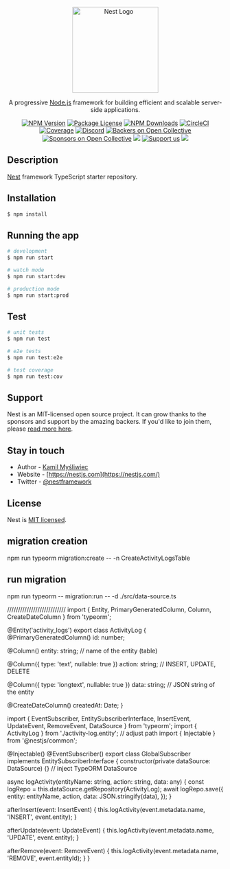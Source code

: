 <p align="center">
  <a href="http://nestjs.com/" target="blank"><img src="https://nestjs.com/img/logo-small.svg" width="200" alt="Nest Logo" /></a>
</p>

[circleci-image]: https://img.shields.io/circleci/build/github/nestjs/nest/master?token=abc123def456
[circleci-url]: https://circleci.com/gh/nestjs/nest

  <p align="center">A progressive <a href="http://nodejs.org" target="_blank">Node.js</a> framework for building efficient and scalable server-side applications.</p>
    <p align="center">
<a href="https://www.npmjs.com/~nestjscore" target="_blank"><img src="https://img.shields.io/npm/v/@nestjs/core.svg" alt="NPM Version" /></a>
<a href="https://www.npmjs.com/~nestjscore" target="_blank"><img src="https://img.shields.io/npm/l/@nestjs/core.svg" alt="Package License" /></a>
<a href="https://www.npmjs.com/~nestjscore" target="_blank"><img src="https://img.shields.io/npm/dm/@nestjs/common.svg" alt="NPM Downloads" /></a>
<a href="https://circleci.com/gh/nestjs/nest" target="_blank"><img src="https://img.shields.io/circleci/build/github/nestjs/nest/master" alt="CircleCI" /></a>
<a href="https://coveralls.io/github/nestjs/nest?branch=master" target="_blank"><img src="https://coveralls.io/repos/github/nestjs/nest/badge.svg?branch=master#9" alt="Coverage" /></a>
<a href="https://discord.gg/G7Qnnhy" target="_blank"><img src="https://img.shields.io/badge/discord-online-brightgreen.svg" alt="Discord"/></a>
<a href="https://opencollective.com/nest#backer" target="_blank"><img src="https://opencollective.com/nest/backers/badge.svg" alt="Backers on Open Collective" /></a>
<a href="https://opencollective.com/nest#sponsor" target="_blank"><img src="https://opencollective.com/nest/sponsors/badge.svg" alt="Sponsors on Open Collective" /></a>
  <a href="https://paypal.me/kamilmysliwiec" target="_blank"><img src="https://img.shields.io/badge/Donate-PayPal-ff3f59.svg"/></a>
    <a href="https://opencollective.com/nest#sponsor"  target="_blank"><img src="https://img.shields.io/badge/Support%20us-Open%20Collective-41B883.svg" alt="Support us"></a>
  <a href="https://twitter.com/nestframework" target="_blank"><img src="https://img.shields.io/twitter/follow/nestframework.svg?style=social&label=Follow"></a>
</p>
  <!--[![Backers on Open Collective](https://opencollective.com/nest/backers/badge.svg)](https://opencollective.com/nest#backer)
  [![Sponsors on Open Collective](https://opencollective.com/nest/sponsors/badge.svg)](https://opencollective.com/nest#sponsor)-->

## Description

[Nest](https://github.com/nestjs/nest) framework TypeScript starter repository.

## Installation

```bash
$ npm install
```

## Running the app

```bash
# development
$ npm run start

# watch mode
$ npm run start:dev

# production mode
$ npm run start:prod
```

## Test

```bash
# unit tests
$ npm run test

# e2e tests
$ npm run test:e2e

# test coverage
$ npm run test:cov
```

## Support

Nest is an MIT-licensed open source project. It can grow thanks to the sponsors and support by the amazing backers. If you'd like to join them, please [read more here](https://docs.nestjs.com/support).

## Stay in touch

- Author - [Kamil Myśliwiec](https://kamilmysliwiec.com)
- Website - [https://nestjs.com](https://nestjs.com/)
- Twitter - [@nestframework](https://twitter.com/nestframework)

## License

Nest is [MIT licensed](LICENSE).


## migration creation 
npm run typeorm migration:create -- -n CreateActivityLogsTable

## run migration 
npm run typeorm -- migration:run -- -d ./src/data-source.ts

























///////////////////////////
import { Entity, PrimaryGeneratedColumn, Column, CreateDateColumn } from 'typeorm';

@Entity('activity_logs')
export class ActivityLog {
  @PrimaryGeneratedColumn()
  id: number;

  @Column()
  entity: string; // name of the entity (table)

  @Column({ type: 'text', nullable: true })
  action: string; // INSERT, UPDATE, DELETE

  @Column({ type: 'longtext', nullable: true })
  data: string; // JSON string of the entity

  @CreateDateColumn()
  createdAt: Date;
}

import { EventSubscriber, EntitySubscriberInterface, InsertEvent, UpdateEvent, RemoveEvent, DataSource } from 'typeorm';
import { ActivityLog } from './activity-log.entity'; // adjust path
import { Injectable } from '@nestjs/common';

@Injectable()
@EventSubscriber()
export class GlobalSubscriber implements EntitySubscriberInterface<any> {
  constructor(private dataSource: DataSource) {} // inject TypeORM DataSource

  async logActivity(entityName: string, action: string, data: any) {
    const logRepo = this.dataSource.getRepository(ActivityLog);
    await logRepo.save({
      entity: entityName,
      action,
      data: JSON.stringify(data),
    });
  }

  afterInsert(event: InsertEvent<any>) {
    this.logActivity(event.metadata.name, 'INSERT', event.entity);
  }

  afterUpdate(event: UpdateEvent<any>) {
    this.logActivity(event.metadata.name, 'UPDATE', event.entity);
  }

  afterRemove(event: RemoveEvent<any>) {
    this.logActivity(event.metadata.name, 'REMOVE', event.entityId);
  }
}
